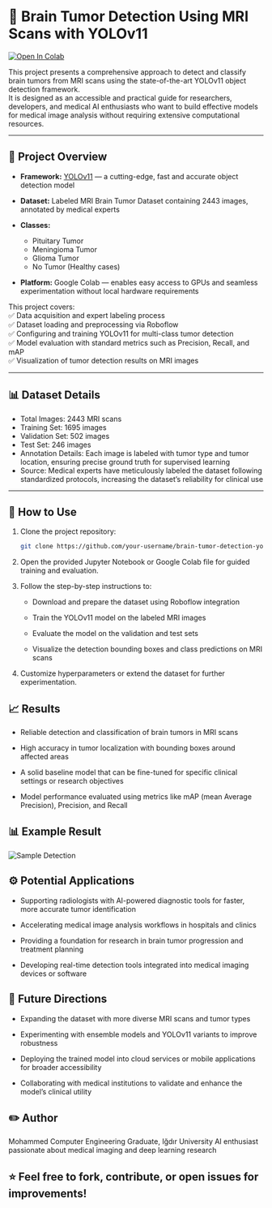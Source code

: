 # 🧠 Brain Tumor Detection Using MRI Scans with YOLOv11

[![Open In Colab](https://colab.research.google.com/assets/colab-badge.svg)](https://colab.research.google.com/github/muhammed-neccar/brain-tumor-detection-yolov11/blob/main/notebook.ipynb)

This project presents a comprehensive approach to detect and classify brain tumors from MRI scans using the state-of-the-art YOLOv11 object detection framework.  
It is designed as an accessible and practical guide for researchers, developers, and medical AI enthusiasts who want to build effective models for medical image analysis without requiring extensive computational resources.

---

## 📌 **Project Overview**

- **Framework:** [YOLOv11](https://github.com/ultralytics/yolov11) — a cutting-edge, fast and accurate object detection model  
- **Dataset:** Labeled MRI Brain Tumor Dataset containing 2443 images, annotated by medical experts  
- **Classes:**

  - Pituitary Tumor  
  - Meningioma Tumor  
  - Glioma Tumor  
  - No Tumor (Healthy cases)  
- **Platform:** Google Colab — enables easy access to GPUs and seamless experimentation without local hardware requirements  

This project covers:  
✅ Data acquisition and expert labeling process  
✅ Dataset loading and preprocessing via Roboflow  
✅ Configuring and training YOLOv11 for multi-class tumor detection  
✅ Model evaluation with standard metrics such as Precision, Recall, and mAP  
✅ Visualization of tumor detection results on MRI images  

---

## 📊 **Dataset Details**

- Total Images: 2443 MRI scans  
- Training Set: 1695 images  
- Validation Set: 502 images  
- Test Set: 246 images  
- Annotation Details: Each image is labeled with tumor type and tumor location, ensuring precise ground truth for supervised learning  
- Source: Medical experts have meticulously labeled the dataset following standardized protocols, increasing the dataset’s reliability for clinical use  

---

## 🚀 **How to Use**

1. Clone the project repository:  
   ```bash
   git clone https://github.com/your-username/brain-tumor-detection-yolov11.git

2. Open the provided Jupyter Notebook or Google Colab file for guided training and evaluation.
3. Follow the step-by-step instructions to:
     - Download and prepare the dataset using Roboflow integration

     - Train the YOLOv11 model on the labeled MRI images

     - Evaluate the model on the validation and test sets

     - Visualize the detection bounding boxes and class predictions on MRI scans

   
4. Customize hyperparameters or extend the dataset for further experimentation.

  ## 📈  Results
- Reliable detection and classification of brain tumors in MRI scans

- High accuracy in tumor localization with bounding boxes around affected areas

- A solid baseline model that can be fine-tuned for specific clinical settings or research objectives

- Model performance evaluated using metrics like mAP (mean Average Precision), Precision, and Recall
## 📊 Example Result
![Sample Detection](result2.png)


## ⚙️ Potential Applications
- Supporting radiologists with AI-powered diagnostic tools for faster, more accurate tumor identification

- Accelerating medical image analysis workflows in hospitals and clinics

- Providing a foundation for research in brain tumor progression and treatment planning

- Developing real-time detection tools integrated into medical imaging devices or software

## 🔭 **Future Directions**
- Expanding the dataset with more diverse MRI scans and tumor types

- Experimenting with ensemble models and YOLOv11 variants to improve robustness

- Deploying the trained model into cloud services or mobile applications for broader accessibility

- Collaborating with medical institutions to validate and enhance the model’s clinical utility

## ✏️ **Author**
Mohammed
Computer Engineering Graduate, Iğdır University
AI enthusiast passionate about medical imaging and deep learning research

## ⭐ **Feel free to fork, contribute, or open issues for improvements!**






